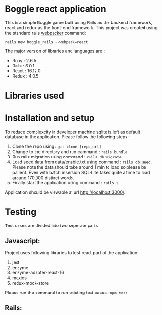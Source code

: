 # Boggle react application

This is a simple Boggle game built using Rails as the backend framework, react and redux as the front-end framework. This project was created using the standard rails [webpacker](https://github.com/rails/webpacker) command:

    rails new boggle_rails --webpack=react

The major version of libraries and languages are :

- Ruby : 2.6.5
- Rails : 6.0.1
- React : 16.12.0
- Redux : 4.0.5

# Libraries used

# Installation and setup

To reduce complexcity in developer machine sqlite is left as default database in the application.
Please follow the following steps :

1. Clone the repo using : `git clone [repo_url]`
2. Change to the directory and run cammand : `rails bundle`
3. Run rails migration using command : `rails db:migrate`
4. Load seed data from data/enable.txt using command : `rails db:seed`. Please note the data should take around 1 min to load so please be patient. Even with batch insersion SQL-Lite takes quite a time to load around 170,000 distinct words.
5. Finally start the application using command : `rails s`

Application should be viewable at url [http://localhost:3000/]().

# Testing

Test cases are divided into two seperate parts

## Javascript:

Project uses following libraries to test react part of the application:

1. jest
2. enzyme
3. enzyme-adapter-react-16
4. moxios
5. redux-mock-store

Please run the command to run existing test cases : `npm test`

## Rails:
